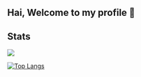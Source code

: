 ## Hai, Welcome to my profile 👋

## Stats
<p align="left">
    <img src = "https://github-readme-stats.vercel.app/api?username=gnotnek&count_private=true&show_icons=true&theme=vue&hide=prs,issues,contribs">
</p>

[![Top Langs](https://github-readme-stats.vercel.app/api/top-langs/?username=gnotnek)](https://github.com/gnotnek/)
